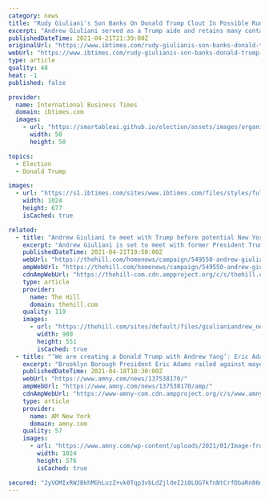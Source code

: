 ```yaml
---
category: news
title: "Rudy Giuliani's Son Banks On Donald Trump Clout In Possible Run For New York Governor"
excerpt: "Andrew Giuliani served as a Trump aide and retains many contacts from the White House, but faces another entrenched Trump ally, Rep. Lee Zeldin."
publishedDateTime: 2021-04-21T21:39:00Z
originalUrl: "https://www.ibtimes.com/rudy-giulianis-son-banks-donald-trump-clout-possible-run-new-york-governor-3185380"
webUrl: "https://www.ibtimes.com/rudy-giulianis-son-banks-donald-trump-clout-possible-run-new-york-governor-3185380"
type: article
quality: 48
heat: -1
published: false

provider:
  name: International Business Times
  domain: ibtimes.com
  images:
    - url: "https://smartableai.github.io/election/assets/images/organizations/ibtimes.com-50x50.jpg"
      width: 50
      height: 50

topics:
  - Election
  - Donald Trump

images:
  - url: "https://s1.ibtimes.com/sites/www.ibtimes.com/files/styles/full/public/2021/03/03/three-women-have-accused-new-york-governor-andrew.jpg"
    width: 1024
    height: 677
    isCached: true

related:
  - title: "Andrew Giuliani to meet with Trump before potential New York gubernatorial campaign"
    excerpt: "Andrew Giuliani is set to meet with former President Trump next week in Florida as he mulls a gubernatorial bid in New York."
    publishedDateTime: 2021-04-21T19:50:00Z
    webUrl: "https://thehill.com/homenews/campaign/549550-andrew-giuliani-to-meet-with-trump-before-potential-new-york-gubernatorial"
    ampWebUrl: "https://thehill.com/homenews/campaign/549550-andrew-giuliani-to-meet-with-trump-before-potential-new-york-gubernatorial?amp"
    cdnAmpWebUrl: "https://thehill-com.cdn.ampproject.org/c/s/thehill.com/homenews/campaign/549550-andrew-giuliani-to-meet-with-trump-before-potential-new-york-gubernatorial?amp"
    type: article
    provider:
      name: The Hill
      domain: thehill.com
    quality: 119
    images:
      - url: "https://thehill.com/sites/default/files/giulianiandrew_newsmax.jpg"
        width: 980
        height: 551
        isCached: true
  - title: "‘We are creating a Donald Trump with Andrew Yang’: Eric Adams criticizes media for coverage of mayoral race"
    excerpt: "Brooklyn Borough President Eric Adams railed against mayoral opponent Andrew Yang on Sunday claiming that media coverage of the former presidential hopeful is"
    publishedDateTime: 2021-04-18T18:30:00Z
    webUrl: "https://www.amny.com/news/137538170/"
    ampWebUrl: "https://www.amny.com/news/137538170/amp/"
    cdnAmpWebUrl: "https://www-amny-com.cdn.ampproject.org/c/s/www.amny.com/news/137538170/amp/"
    type: article
    provider:
      name: AM New York
      domain: amny.com
    quality: 57
    images:
      - url: "https://www.amny.com/wp-content/uploads/2021/01/Image-from-iOS-53-1024x576.jpg"
        width: 1024
        height: 576
        isCached: true

secured: "2yVOMIxRWJBkhMGhLuzZ+vk0Tqp3vbLdZjldeI2i0LOG7kfnNtCrfDbaRn86moFu6Cp7SRuOj+IsTtWfRD3EomOIpa1qWATL29Npe1G8NGSlPa4HlJS/JiCC24arjAbSRQayMjD/4Y5UAKlOvD25dHKUrHztXoGmRkol9+4Rve85dcR8BTbkK+I3nkjx/oDKNy5ASR1VYjQ+eOcd3/GgDLsk8K2iHSCQUWOARZUlewKRWSXq15OFxWbtiK95N977rdKRvhjYEYixvqajwvCgm9C731xe9IyBGOT13qMWN4a62dQzYH35xtEVuBb1pIlLGgRLw1t/qSSKPWTlXvkGLEJC0qk9LRZVrsnsaO3z/zc=;GGbtzizCuQqIvUBunfLpHQ=="
---
```


